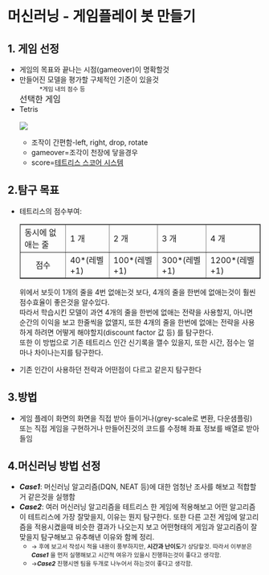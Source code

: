 # <strong>머신러닝</strong> - 게임플레이 봇 만들기

## 1. 게임 선정
<ul>
<li>게임의 목표와 끝나는 시점(gameover)이 명확할것</li>
<li>만들어진 모델을 평가할 구체적인 기준이 있을것<dd><small>*게임 내의 점수 등</small></dd></li>
<big>선택한 게임</big>

<li>Tetris</li><br><img src="https://thumbs.gfycat.com/DecisiveSafeHorsemouse-size_restricted.gif">
<ul><li>조작이 간편함-left, right, drop, rotate</li><li>gameover=조각이 천장에 닿을경우</li><li>score=<a href="https://tetris.wiki/Scoring">테트리스 스코어 시스템</a></li></ul>
</ul>
</ul>

## 2.탐구 목표
<ul>
<li>테트리스의 점수부여:<br>
<table border = "1">
<tbody>
<tr><td>동시에 없애는 줄</td><td>1 개</td><td>2 개</td><td>3 개</td><td>4 개</td></tr>
<tr><td align="center">점수</td><td>40*(레벨+1)</td><td>100*(레벨+1)</td><td>300*(레벨+1)</td><td>1200*(레벨+1)</td></tr>
</tbody>
</table>

위에서 보듯이 1개의 줄을 4번 없애는것 보다, 4개의 줄을 한번에 없애는것이 훨씬 점수효율이 좋은것을 알수있다.<br>
따라서 학습시킨 모델이 과연 4개의 줄을 한번에 없애는 전략을 사용할지, 아니면 순간의 이익을 보고 한줄씩을 없앨지, 또한 4개의 줄을 한번에 없애는 전략을 사용하게 하려면 어떻게 해야할지(discount factor 값 등) 를 탐구한다.<br>
또한 이 방법으로 기존 테트리스 인간 신기록을 깰수 있을지, 또한 시간, 점수는 얼마나 차이나는지를 탐구한다.
</li>
<li>기존 인간이 사용하던 전략과 어떤점이 다르고 같은지 탐구한다</li>
</ul>

## 3.방법
<ul>
<li>게임 플레이 화면의 화면을 직접 받아 들이거나(grey-scale로 변환, 다운샘플링) 또는 직접 게임을 구현하거나 만들어진것의 코드를 수정해 좌표 정보를 배열로 받아들임</li>

</ul>

## 4.머신러닝 방법 선정
<ul>
<li><i><strong>Case1</strong></i>: 머신러닝 알고리즘(DQN, NEAT 등)에 대한 엄청난 조사를 해보고 적합할거 같은것을 실행함</li>
<li><i><strong>Case2</strong></i>: 여러 머신러닝 알고리즘을 테트리스 한 게임에 적용해보고 어떤 알고리즘이 테트리스에 가장 잘맞을지, 이유는 뭔지 탐구한다. 또한 다른 고전 게임에 알고리즘을 적용시켰을때 비슷한 결과가 나오는지 보고 어떤형태의 게임과 알고리즘이 잘맞을지 탐구해보고 유추해낸 이유와 함께 정리. <ul><li><small>→ 후에 보고서 작성시 적을 내용이 풍부하지만, <strong>시간과 난이도</strong>가 상당할것. 따라서 이부분은 <i><strong>Case1</strong></i> 을 먼저 실행해보고 시간적 여유가 있을시 진행하는것이 좋다고 생각함.</small></li><li><small>→<i><strong>Case2</strong></i> 진행시엔 팀을 두개로 나누어서 하는것이 좋다고 생각함.</small></li></ul></li>
</ul>
